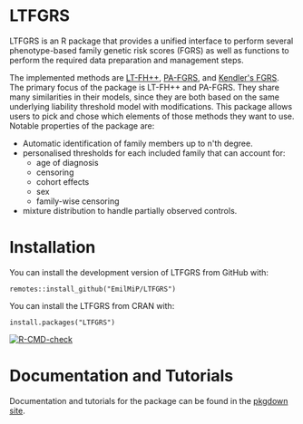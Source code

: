 # LTFGRS

LTFGRS is an R package that provides a unified interface to perform several phenotype-based family genetic risk scores (FGRS) as well as functions to perform the required data preparation and management steps.

The implemented methods are [LT-FH++](https://doi.org/10.1016/j.ajhg.2022.01.009), [PA-FGRS](https://pubmed.ncbi.nlm.nih.gov/39471805/), and [Kendler's FGRS](https://pubmed.ncbi.nlm.nih.gov/33881469/). 
The primary focus of the package is LT-FH++ and PA-FGRS. They share many similarities in their models, since they are both based on the same underlying liability threshold model with modifications. This package allows users to pick and chose which elements of those methods they want to use.
Notable properties of the package are:

- Automatic identification of family members up to n'th degree.
- personalised thresholds for each included family that can account for:
  - age of diagnosis
  - censoring
  - cohort effects
  - sex
  - family-wise censoring
- mixture distribution to handle partially observed controls.

# Installation
You can install the development version of LTFGRS from GitHub with:


```
remotes::install_github("EmilMiP/LTFGRS")
```

You can install the LTFGRS from CRAN with:

```
install.packages("LTFGRS")
```

<!-- badges: start -->
[![R-CMD-check](https://github.com/EmilMiP/LTFGRS/actions/workflows/R-CMD-check.yaml/badge.svg)](https://github.com/EmilMiP/LTFGRS/actions/workflows/R-CMD-check.yaml)
<!-- badges: end -->


# Documentation and Tutorials

Documentation and tutorials for the package can be found in the [pkgdown site](https://emilmip.github.io/LTFGRS/).

